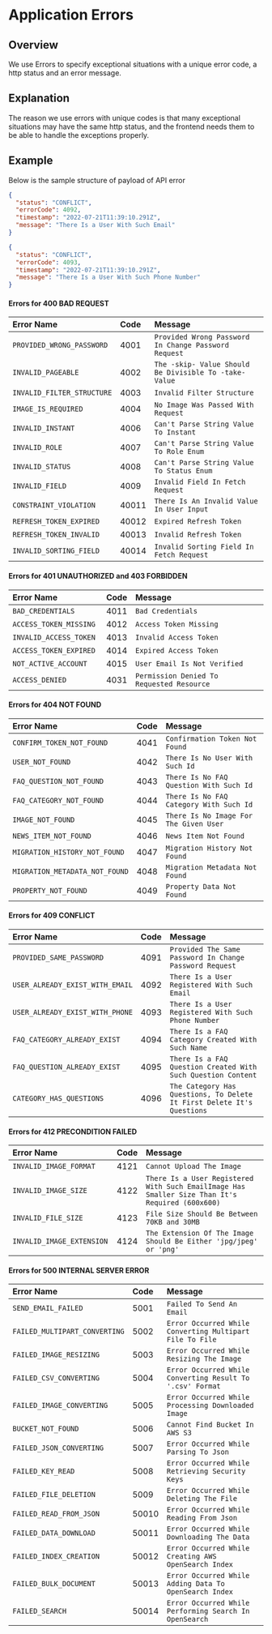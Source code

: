 # Application Errors

## Overview

We use Errors to specify exceptional situations with a unique error code, a http status and an error message.

## Explanation

The reason we use errors with unique codes is that many exceptional situations may have the same http status, 
and the frontend needs them to be able to handle the exceptions properly.

## Example

Below is the sample structure of payload of API error

```json
{
  "status": "CONFLICT",
  "errorCode": 4092,
  "timestamp": "2022-07-21T11:39:10.291Z",
  "message": "There Is a User With Such Email"
}
```

```json
{
  "status": "CONFLICT",
  "errorCode": 4093,
  "timestamp": "2022-07-21T11:39:10.291Z",
  "message": "There Is a User With Such Phone Number"
}
```

#### Errors for 400 BAD REQUEST

| Error Name                                                    | Code  | Message                                                |
|:--------------------------------------------------------------|:------|:-------------------------------------------------------|
| `PROVIDED_WRONG_PASSWORD`                                     | 4001  | `Provided Wrong Password In Change Password Request`   |
| `INVALID_PAGEABLE`                                            | 4002  | `The -skip- Value Should Be Divisible To -take- Value` |
| `INVALID_FILTER_STRUCTURE`                                    | 4003  | `Invalid Filter Structure`                             |
| `IMAGE_IS_REQUIRED`                                           | 4004  | `No Image Was Passed With Request`                     |
| `INVALID_INSTANT`                                             | 4006  | `Can't Parse String Value To Instant`                  |
| `INVALID_ROLE`                                                | 4007  | `Can't Parse String Value To Role Enum`                |
| `INVALID_STATUS`                                              | 4008  | `Can't Parse String Value To Status Enum`              |
| `INVALID_FIELD`                                               | 4009  | `Invalid Field In Fetch Request`                       |
| `CONSTRAINT_VIOLATION`                                        | 40011 | `There Is An Invalid Value In User Input`              |
| `REFRESH_TOKEN_EXPIRED`                                       | 40012 | `Expired Refresh Token`                                |
| `REFRESH_TOKEN_INVALID`                                       | 40013 | `Invalid Refresh Token`                                |
| `INVALID_SORTING_FIELD`                                       | 40014 | `Invalid Sorting Field In Fetch Request`               |

#### Errors for 401 UNAUTHORIZED and 403 FORBIDDEN

| Error Name              | Code | Message                                   |
|:------------------------|:-----|:------------------------------------------|
| `BAD_CREDENTIALS`       | 4011 | `Bad Credentials`                         |
| `ACCESS_TOKEN_MISSING`  | 4012 | `Access Token Missing`                    |
| `INVALID_ACCESS_TOKEN`  | 4013 | `Invalid Access Token`                    |
| `ACCESS_TOKEN_EXPIRED ` | 4014 | `Expired Access Token `                   |
| `NOT_ACTIVE_ACCOUNT  `  | 4015 | `User Email Is Not Verified  `            |
| `ACCESS_DENIED  `       | 4031 | `Permission Denied To Requested Resource` |

#### Errors for 404 NOT FOUND

| Error Name                     | Code  | Message                                 |
|:-------------------------------|:------|:----------------------------------------|
| `CONFIRM_TOKEN_NOT_FOUND`      | 4041  | `Confirmation Token Not Found`          |
| `USER_NOT_FOUND`               | 4042  | `There Is No User With Such Id`         |
| `FAQ_QUESTION_NOT_FOUND`       | 4043  | `There Is No FAQ Question With Such Id` |
| `FAQ_CATEGORY_NOT_FOUND `      | 4044  | `There Is No FAQ Category With Such Id` |
| `IMAGE_NOT_FOUND  `            | 4045  | `There Is No Image For The Given User`  |
| `NEWS_ITEM_NOT_FOUND   `       | 4046  | `News Item Not Found`                   |
| `MIGRATION_HISTORY_NOT_FOUND`  | 4047  | `Migration History Not Found`           |
| `MIGRATION_METADATA_NOT_FOUND` | 4048  | `Migration Metadata Not Found`          |
| `PROPERTY_NOT_FOUND`           | 4049  | `Property Data Not Found`               |

#### Errors for 409 CONFLICT

| Error Name                                                    | Code | Message                                                                |
|:--------------------------------------------------------------|:-----|:-----------------------------------------------------------------------|
| `PROVIDED_SAME_PASSWORD`                                      | 4091 | `Provided The Same Password In Change Password Request`                |
| `USER_ALREADY_EXIST_WITH_EMAIL`                               | 4092 | `There Is a User Registered With Such Email`                           |
| `USER_ALREADY_EXIST_WITH_PHONE`                               | 4093 | `There Is a User Registered With Such Phone Number`                    |
| `FAQ_CATEGORY_ALREADY_EXIST `                                 | 4094 | `There Is a FAQ Category Created With Such Name`                       |
| `FAQ_QUESTION_ALREADY_EXIST  `                                | 4095 | `There Is a FAQ Question Created With Such Question Content`           |
| `CATEGORY_HAS_QUESTIONS   `                                   | 4096 | `The Category Has Questions, To Delete It First Delete It's Questions` |

#### Errors for 412 PRECONDITION FAILED

| Error Name                                                    | Code | Message                                                                                         |
|:--------------------------------------------------------------|:-----|:------------------------------------------------------------------------------------------------|
| `INVALID_IMAGE_FORMAT`                                        | 4121 | `Cannot Upload The Image`                                                                       |
| `INVALID_IMAGE_SIZE`                                          | 4122 | `There Is a User Registered With Such EmailImage Has Smaller Size Than It's Required (600x600)` |
| `INVALID_FILE_SIZE`                                           | 4123 | `File Size Should Be Between 70KB and 30MB`                                                     |
| `INVALID_IMAGE_EXTENSION `                                    | 4124 | `The Extension Of The Image Should Be Either 'jpg/jpeg' or 'png'`                               |

#### Errors for 500 INTERNAL SERVER ERROR

| Error Name                    | Code  | Message                                                   |
|:------------------------------|:------|:----------------------------------------------------------|
| `SEND_EMAIL_FAILED`           | 5001  | `Failed To Send An Email`                                 |
| `FAILED_MULTIPART_CONVERTING` | 5002  | `Error Occurred While Converting Multipart File To File`  |
| `FAILED_IMAGE_RESIZING`       | 5003  | `Error Occurred While Resizing The Image`                 |
| `FAILED_CSV_CONVERTING `      | 5004  | `Error Occurred While Converting Result To '.csv' Format` |
| `FAILED_IMAGE_CONVERTING `    | 5005  | `Error Occurred While Processing Downloaded Image`        |
| `BUCKET_NOT_FOUND `           | 5006  | `Cannot Find Bucket In AWS S3`                            |
| `FAILED_JSON_CONVERTING `     | 5007  | `Error Occurred While Parsing To Json`                    |
| `FAILED_KEY_READ `            | 5008  | `Error Occurred While Retrieving Security Keys`           |
| `FAILED_FILE_DELETION `       | 5009  | `Error Occurred While Deleting The File`                  |
| `FAILED_READ_FROM_JSON `      | 50010 | `Error Occurred While Reading From Json`                  |
| `FAILED_DATA_DOWNLOAD  `      | 50011 | `Error Occurred While Downloading The Data`               |
| `FAILED_INDEX_CREATION `      | 50012 | `Error Occurred While Creating AWS OpenSearch Index`      |
| `FAILED_BULK_DOCUMENT `       | 50013 | `Error Occurred While Adding Data To OpenSearch Index`    |
| `FAILED_SEARCH`               | 50014 | `Error Occurred While Performing Search In OpenSearch`    |